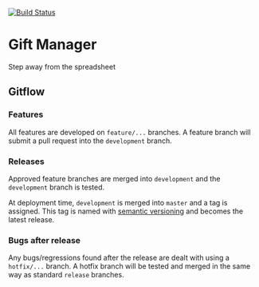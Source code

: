 [![Build Status](https://travis-ci.com/jamigibbs/gift-manager.svg?branch=development)](https://travis-ci.com/jamigibbs/gift-manager)

# Gift Manager

Step away from the spreadsheet

## Gitflow

### Features

All features are developed on `feature/...` branches. A feature branch will submit a pull request into the `development` branch.

### Releases

Approved feature branches are merged into `development` and the `development` branch is tested.

At deployment time, `development` is merged into `master` and a tag is assigned. This tag is named with [semantic versioning](https://semver.org/) and becomes the latest release.

### Bugs after release

Any bugs/regressions found after the release are dealt with using a `hotfix/...` branch. A hotfix branch will be tested and merged in the same way as standard `release` branches.
